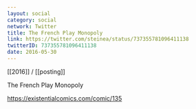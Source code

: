 ```yaml
---
layout: social
category: social
network: Twitter
title: The French Play Monopoly
link: https://twitter.com/steinea/status/737355781096411138
twitterID: 737355781096411138
date: 2016-05-30
---
```


[[2016]] / [[posting]]

The French Play Monopoly

<https://existentialcomics.com/comic/135>
